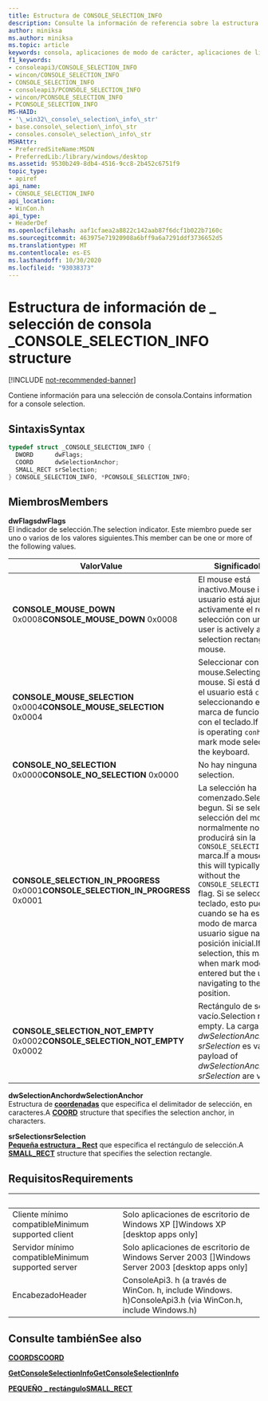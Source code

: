 ```yaml
---
title: Estructura de CONSOLE_SELECTION_INFO
description: Consulte la información de referencia sobre la estructura de CONSOLE_SELECTION_INFO, que contiene información para una selección de consola.
author: miniksa
ms.author: miniksa
ms.topic: article
keywords: consola, aplicaciones de modo de carácter, aplicaciones de línea de comandos, aplicaciones de terminal, API de consola
f1_keywords:
- consoleapi3/CONSOLE_SELECTION_INFO
- wincon/CONSOLE_SELECTION_INFO
- CONSOLE_SELECTION_INFO
- consoleapi3/PCONSOLE_SELECTION_INFO
- wincon/PCONSOLE_SELECTION_INFO
- PCONSOLE_SELECTION_INFO
MS-HAID:
- '\_win32\_console\_selection\_info\_str'
- base.console\_selection\_info\_str
- consoles.console\_selection\_info\_str
MSHAttr:
- PreferredSiteName:MSDN
- PreferredLib:/library/windows/desktop
ms.assetid: 9530b249-8db4-4516-9cc8-2b452c6751f9
topic_type:
- apiref
api_name:
- CONSOLE_SELECTION_INFO
api_location:
- WinCon.h
api_type:
- HeaderDef
ms.openlocfilehash: aaf1cfaea2a8822c142aab87f6dcf1b022b7160c
ms.sourcegitcommit: 463975e71920908a6bff9a6a7291ddf3736652d5
ms.translationtype: MT
ms.contentlocale: es-ES
ms.lasthandoff: 10/30/2020
ms.locfileid: "93038373"
---
```

# <a name="console_selection_info-structure"></a><span data-ttu-id="3f41b-104">Estructura de información de \_ selección de consola \_</span><span class="sxs-lookup"><span data-stu-id="3f41b-104">CONSOLE\_SELECTION\_INFO structure</span></span>

[!INCLUDE [not-recommended-banner](./includes/not-recommended-banner.md)]

<span data-ttu-id="3f41b-105">Contiene información para una selección de consola.</span><span class="sxs-lookup"><span data-stu-id="3f41b-105">Contains information for a console selection.</span></span>

## <a name="syntax"></a><span data-ttu-id="3f41b-106">Sintaxis</span><span class="sxs-lookup"><span data-stu-id="3f41b-106">Syntax</span></span>

```C
typedef struct _CONSOLE_SELECTION_INFO {
  DWORD      dwFlags;
  COORD      dwSelectionAnchor;
  SMALL_RECT srSelection;
} CONSOLE_SELECTION_INFO, *PCONSOLE_SELECTION_INFO;
```

## <a name="members"></a><span data-ttu-id="3f41b-107">Miembros</span><span class="sxs-lookup"><span data-stu-id="3f41b-107">Members</span></span>

<span data-ttu-id="3f41b-108">**dwFlags**</span><span class="sxs-lookup"><span data-stu-id="3f41b-108">**dwFlags**</span></span>  
<span data-ttu-id="3f41b-109">El indicador de selección.</span><span class="sxs-lookup"><span data-stu-id="3f41b-109">The selection indicator.</span></span> <span data-ttu-id="3f41b-110">Este miembro puede ser uno o varios de los valores siguientes.</span><span class="sxs-lookup"><span data-stu-id="3f41b-110">This member can be one or more of the following values.</span></span>

| <span data-ttu-id="3f41b-111">Valor</span><span class="sxs-lookup"><span data-stu-id="3f41b-111">Value</span></span> | <span data-ttu-id="3f41b-112">Significado</span><span class="sxs-lookup"><span data-stu-id="3f41b-112">Meaning</span></span> |
|-|-|
| <span data-ttu-id="3f41b-113">**CONSOLE_MOUSE_DOWN** 0x0008</span><span class="sxs-lookup"><span data-stu-id="3f41b-113">**CONSOLE_MOUSE_DOWN** 0x0008</span></span> | <span data-ttu-id="3f41b-114">El mouse está inactivo.</span><span class="sxs-lookup"><span data-stu-id="3f41b-114">Mouse is down.</span></span> <span data-ttu-id="3f41b-115">El usuario está ajustando activamente el rectángulo de selección con un mouse.</span><span class="sxs-lookup"><span data-stu-id="3f41b-115">The user is actively adjusting the selection rectangle with a mouse.</span></span> |
| <span data-ttu-id="3f41b-116">**CONSOLE_MOUSE_SELECTION** 0x0004</span><span class="sxs-lookup"><span data-stu-id="3f41b-116">**CONSOLE_MOUSE_SELECTION** 0x0004</span></span> | <span data-ttu-id="3f41b-117">Seleccionar con el mouse.</span><span class="sxs-lookup"><span data-stu-id="3f41b-117">Selecting with the mouse.</span></span> <span data-ttu-id="3f41b-118">Si está desactivado, el usuario está `conhost.exe` seleccionando el modo de marca de funcionamiento con el teclado.</span><span class="sxs-lookup"><span data-stu-id="3f41b-118">If off, the user is operating `conhost.exe` mark mode selection with the keyboard.</span></span> |
| <span data-ttu-id="3f41b-119">**CONSOLE_NO_SELECTION** 0x0000</span><span class="sxs-lookup"><span data-stu-id="3f41b-119">**CONSOLE_NO_SELECTION** 0x0000</span></span> | <span data-ttu-id="3f41b-120">No hay ninguna selección.</span><span class="sxs-lookup"><span data-stu-id="3f41b-120">No selection.</span></span> |
| <span data-ttu-id="3f41b-121">**CONSOLE_SELECTION_IN_PROGRESS** 0x0001</span><span class="sxs-lookup"><span data-stu-id="3f41b-121">**CONSOLE_SELECTION_IN_PROGRESS** 0x0001</span></span> | <span data-ttu-id="3f41b-122">La selección ha comenzado.</span><span class="sxs-lookup"><span data-stu-id="3f41b-122">Selection has begun.</span></span> <span data-ttu-id="3f41b-123">Si se selecciona una selección del mouse, normalmente no se producirá sin la `CONSOLE_SELECTION_NOT_EMPTY` marca.</span><span class="sxs-lookup"><span data-stu-id="3f41b-123">If a mouse selection, this will typically not occur without the `CONSOLE_SELECTION_NOT_EMPTY` flag.</span></span> <span data-ttu-id="3f41b-124">Si se selecciona un teclado, esto puede ocurrir cuando se ha escrito el modo de marca pero el usuario sigue navegando a la posición inicial.</span><span class="sxs-lookup"><span data-stu-id="3f41b-124">If a keyboard selection, this may occur when mark mode has been entered but the user is still navigating to the initial position.</span></span> |
| <span data-ttu-id="3f41b-125">**CONSOLE_SELECTION_NOT_EMPTY** 0x0002</span><span class="sxs-lookup"><span data-stu-id="3f41b-125">**CONSOLE_SELECTION_NOT_EMPTY** 0x0002</span></span> | <span data-ttu-id="3f41b-126">Rectángulo de selección no vacío.</span><span class="sxs-lookup"><span data-stu-id="3f41b-126">Selection rectangle not empty.</span></span> <span data-ttu-id="3f41b-127">La carga de *dwSelectionAnchor* y *srSelection* es válida.</span><span class="sxs-lookup"><span data-stu-id="3f41b-127">The payload of *dwSelectionAnchor* and *srSelection* are valid.</span></span>  |

<span data-ttu-id="3f41b-128">**dwSelectionAnchor**</span><span class="sxs-lookup"><span data-stu-id="3f41b-128">**dwSelectionAnchor**</span></span>  
<span data-ttu-id="3f41b-129">Estructura de [**coordenadas**](coord-str.md) que especifica el delimitador de selección, en caracteres.</span><span class="sxs-lookup"><span data-stu-id="3f41b-129">A [**COORD**](coord-str.md) structure that specifies the selection anchor, in characters.</span></span>

<span data-ttu-id="3f41b-130">**srSelection**</span><span class="sxs-lookup"><span data-stu-id="3f41b-130">**srSelection**</span></span>  
<span data-ttu-id="3f41b-131">[**Pequeña estructura \_ Rect**](small-rect-str.md) que especifica el rectángulo de selección.</span><span class="sxs-lookup"><span data-stu-id="3f41b-131">A [**SMALL\_RECT**](small-rect-str.md) structure that specifies the selection rectangle.</span></span>

## <a name="requirements"></a><span data-ttu-id="3f41b-132">Requisitos</span><span class="sxs-lookup"><span data-stu-id="3f41b-132">Requirements</span></span>

| &nbsp; | &nbsp; |
|-|-|
| <span data-ttu-id="3f41b-133">Cliente mínimo compatible</span><span class="sxs-lookup"><span data-stu-id="3f41b-133">Minimum supported client</span></span> | <span data-ttu-id="3f41b-134">Solo aplicaciones de escritorio de Windows XP \[\]</span><span class="sxs-lookup"><span data-stu-id="3f41b-134">Windows XP \[desktop apps only\]</span></span> |
| <span data-ttu-id="3f41b-135">Servidor mínimo compatible</span><span class="sxs-lookup"><span data-stu-id="3f41b-135">Minimum supported server</span></span> | <span data-ttu-id="3f41b-136">Solo aplicaciones de escritorio de Windows Server 2003 \[\]</span><span class="sxs-lookup"><span data-stu-id="3f41b-136">Windows Server 2003 \[desktop apps only\]</span></span> |
| <span data-ttu-id="3f41b-137">Encabezado</span><span class="sxs-lookup"><span data-stu-id="3f41b-137">Header</span></span> | <span data-ttu-id="3f41b-138">ConsoleApi3. h (a través de WinCon. h, include Windows. h)</span><span class="sxs-lookup"><span data-stu-id="3f41b-138">ConsoleApi3.h (via WinCon.h, include Windows.h)</span></span> |

## <a name="see-also"></a><span data-ttu-id="3f41b-139">Consulte también</span><span class="sxs-lookup"><span data-stu-id="3f41b-139">See also</span></span>

[<span data-ttu-id="3f41b-140">**COORDS**</span><span class="sxs-lookup"><span data-stu-id="3f41b-140">**COORD**</span></span>](coord-str.md)

[<span data-ttu-id="3f41b-141">**GetConsoleSelectionInfo**</span><span class="sxs-lookup"><span data-stu-id="3f41b-141">**GetConsoleSelectionInfo**</span></span>](getconsoleselectioninfo.md)

[<span data-ttu-id="3f41b-142">**PEQUEÑO \_ rectángulo**</span><span class="sxs-lookup"><span data-stu-id="3f41b-142">**SMALL\_RECT**</span></span>](small-rect-str.md)
